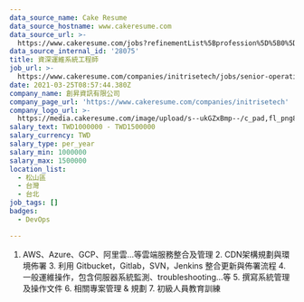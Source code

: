 ```yaml
---
data_source_name: Cake Resume
data_source_hostname: www.cakeresume.com
data_source_url: >-
  https://www.cakeresume.com/jobs?refinementList%5Bprofession%5D%5B0%5D=tech_devops&refi[…]5D=per_year&range%5Bsalary_range%5D%5Bmin%5D=1000000&page=2
data_source_internal_id: '28075'
title: 資深運維系統工程師
job_url: >-
  https://www.cakeresume.com/companies/initrisetech/jobs/senior-operation-and-maintenance-system-engineer
date: 2021-03-25T08:57:44.380Z
company_name: 創昇資訊有限公司
company_page_url: 'https://www.cakeresume.com/companies/initrisetech'
company_logo_url: >-
  https://media.cakeresume.com/image/upload/s--ukGZxBmp--/c_pad,fl_png8,h_200,w_200/v1616661980/t9pg4fhnx9uire3irvtk.png
salary_text: TWD1000000 - TWD1500000
salary_currency: TWD
salary_type: per_year
salary_min: 1000000
salary_max: 1500000
location_list:
  - 松山區
  - 台灣
  - 台北
job_tags: []
badges:
  - DevOps

---
```


1. AWS、Azure、GCP、阿里雲...等雲端服務整合及管理 2. CDN架構規劃與環境佈署 3. 利用 Gitbucket，Gitlab，SVN，Jenkins 整合更新與佈署流程 4. 一般運維操作，包含伺服器系統監測、troubleshooting...等 5. 撰寫系統管理及操作文件 6. 相關專案管理 & 規劃 7. 初級人員教育訓練